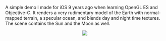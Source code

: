 A simple demo I made for iOS 9 years ago when learning OpenGL ES and Objective-C. It renders a very
rudimentary model of the Earth with normal-mapped terrain, a specular ocean, and blends day and
night time textures. The scene contains the Sun and the Moon as well.

<p align="center">
    <img src="./iEarth.gif">
</p>
